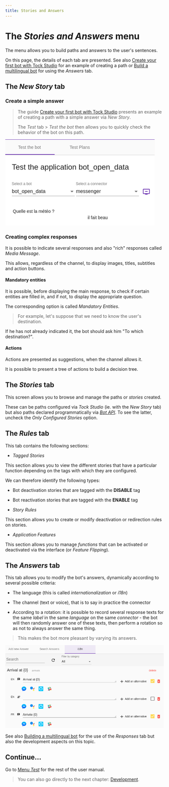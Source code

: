 ```yaml
---
title: Stories and Answers
---
```


# The _Stories and Answers_ menu

The menu allows you to build paths and answers to the user's sentences.

On this page, the details of each tab are presented. See also
[Create your first bot with Tock Studio](../../guides/studio.md) for an example of creating a
path or [Build a multilingual bot](../../dev/i18n.md) for using the _Answers_ tab.

## The _New Story_ tab

### Create a simple answer

> The guide [Create your first bot with Tock Studio](../../guides/studio.md) presents
an example of creating a path with a simple answer via _New Story_.
>
> The _Test_ tab > _Test the bot_ then allows you to quickly check the behavior of the bot on this path.

![Test_dedicated_response](../../img/build-2.png "Testing the dedicated response")

### Creating complex responses

It is possible to indicate several responses and also "rich" responses called _Media Message_.

This allows, regardless of the channel, to display images, titles, subtitles and action buttons.

#### Mandatory entities

It is possible, before displaying the main response, to check if certain entities
are filled in, and if not, to display the appropriate question.

The corresponding option is called _Mandatory Entities_.

> For example, let's suppose that we need to know the user's destination.

If he has not already indicated it, the bot should ask him "To which destination?".

#### Actions

Actions are presented as suggestions, when the channel allows it.

It is possible to present a tree of actions to build a decision tree.

## The _Stories_ tab

This screen allows you to browse and manage the paths or _stories_ created.

These can be paths configured via _Tock Studio_ (ie. with the _New Story_ tab) but also paths
declared programmatically via [_Bot API_](../../dev/bot-api.md). To see the latter, uncheck the
_Only Configured Stories_ option.

## The _Rules_ tab

This tab contains the following sections:

* _Tagged Stories_

This section allows you to view the different stories that have a particular function depending on the tags with which they are configured.

We can therefore identify the following types:

* Bot deactivation stories that are tagged with the **DISABLE** tag
* Bot reactivation stories that are tagged with the **ENABLE** tag

* _Story Rules_

This section allows you to create or modify deactivation or redirection rules on stories.

* _Application Features_

This section allows you to manage _functions_ that can be activated or deactivated via the interface (or _Feature Flipping_).

## The _Answers_ tab

This tab allows you to modify the bot's answers, dynamically according to several possible criteria:

* The language (this is called _internationalization_ or _i18n_)

* The channel (text or voice), that is to say in practice the connector

* According to a rotation: it is possible to record several response texts for the same _label_ in
the same _language_ on the same _connector_ - the bot will then randomly answer one of these texts, then perform a
rotation so as not to always answer the same thing.

> This makes the bot more pleasant by varying its answers.

![Internationalization](../../img/i18n.png "Internationalization")

See also [Building a multilingual bot](../../dev/i18n.md) for the use of the _Responses_ tab but also
the development aspects on this topic.

## Continue...

Go to [Menu _Test_](../test) for the rest of the user manual.

> You can also go directly to the next chapter: [Development](../../../dev/modes.md).
